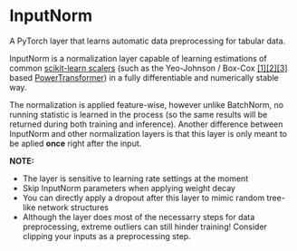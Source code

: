 # InputNorm
A PyTorch layer that learns automatic data preprocessing for tabular data.

InputNorm is a normalization layer capable of learning estimations of common [scikit-learn scalers](https://scikit-learn.org/dev/api/sklearn.preprocessing.html) (such as the Yeo-Johnson / Box-Cox [\[1\]](https://stats.stackexchange.com/questions/603496/interpreting-the-lambdas-of-yeo-johnson-transformation)[\[2\]](https://feaz-book.com/numeric-yeojohnson)[\[3\]](https://www.statisticshowto.com/probability-and-statistics/normal-distributions/box-cox-transformation/) based [PowerTransformer](https://scikit-learn.org/dev/modules/generated/sklearn.preprocessing.PowerTransformer.html)) in a fully differentiable and numerically stable way.  
    
The normalization is applied feature-wise, however unlike BatchNorm, no running statistic is learned in the process (so the same results will be returned during both training and inference). Another difference between InputNorm and other normalization layers is that this layer is only meant to be aplied **once** right after the input.
        
**NOTE:**
- The layer is sensitive to learning rate settings at the moment
- Skip InputNorm parameters when applying weight decay
- You can directly apply a dropout after this layer to mimic random tree-like network structures
- Although the layer does most of the necessarry steps for data preprocessing, extreme outliers can still hinder training! Consider clipping your inputs as a preprocessing step.